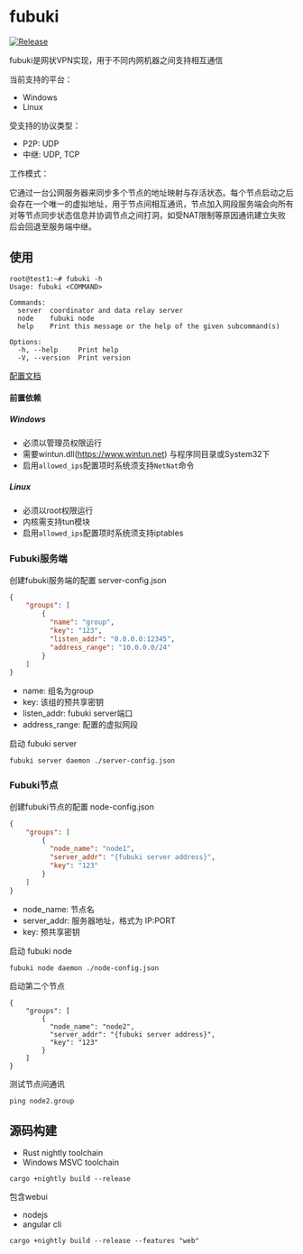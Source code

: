 # fubuki
[![Release](https://github.com/xutianyi1999/fubuki/actions/workflows/rust.yml/badge.svg)](https://github.com/xutianyi1999/fubuki/actions/workflows/rust.yml)

fubuki是网状VPN实现，用于不同内网机器之间支持相互通信

当前支持的平台：

- Windows
- Linux

受支持的协议类型：

- P2P: UDP
- 中继: UDP, TCP

工作模式：

它通过一台公网服务器来同步多个节点的地址映射与存活状态。每个节点启动之后会存在一个唯一的虚拟地址，用于节点间相互通讯，节点加入网段服务端会向所有对等节点同步状态信息并协调节点之间打洞，如受NAT限制等原因通讯建立失败后会回退至服务端中继。

## 使用

```shell
root@test1:~# fubuki -h
Usage: fubuki <COMMAND>

Commands:
  server  coordinator and data relay server
  node    fubuki node
  help    Print this message or the help of the given subcommand(s)

Options:
  -h, --help     Print help
  -V, --version  Print version
```

[配置文档](https://github.com/xutianyi1999/fubuki/tree/v0.5/cfg-example)

#### 前置依赖

#####  Windows

- 必须以管理员权限运行
- 需要wintun.dll(https://www.wintun.net) 与程序同目录或System32下
- 启用`allowed_ips`配置项时系统须支持`NetNat`命令

##### Linux

- 必须以root权限运行
- 内核需支持tun模块
- 启用`allowed_ips`配置项时系统须支持iptables


### Fubuki服务端

创建fubuki服务端的配置 server-config.json

```json
{
	"groups": [
        {
          "name": "group",
          "key": "123",
          "listen_addr": "0.0.0.0:12345",
          "address_range": "10.0.0.0/24"
        }
  	]
}
```

- name: 组名为group
- key: 该组的预共享密钥
- listen_addr: fubuki server端口
- address_range: 配置的虚拟网段

启动 fubuki server

```shell
fubuki server daemon ./server-config.json
```

### Fubuki节点

创建fubuki节点的配置 node-config.json

```json
{
    "groups": [
        {
          "node_name": "node1",
          "server_addr": "{fubuki server address}",
          "key": "123"
        }
  	]
}
```

- node_name: 节点名
- server_addr: 服务器地址，格式为 IP:PORT
- key: 预共享密钥

启动 fubuki node

```shell
fubuki node daemon ./node-config.json
```

启动第二个节点

```shell
{
    "groups": [
        {
          "node_name": "node2",
          "server_addr": "{fubuki server address}",
          "key": "123"
        }
  	]
}
```

测试节点间通讯

```shell
ping node2.group
```

## 源码构建

- Rust nightly toolchain
- Windows MSVC toolchain

```shell
cargo +nightly build --release
```

包含webui

- nodejs
- angular cli

```shell
cargo +nightly build --release --features "web"
```

